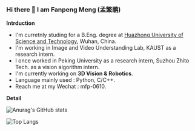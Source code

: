 ### Hi there 👋 I am Fanpeng Meng (孟繁鹏)

**Intrduction**

<!-- - I'm currently working. -->
- I'm curretnly studing for a B.Eng. degree at [Huazhong University of Science and Technology](http://english.hust.edu.cn/), Wuhan, China.  
- I'm working in Image and Video Understanding Lab, KAUST as a research intern.
- I once worked in Peking University as a research intern, Suzhou Zhito Tech. as a vision algorithm intern.
- I'm currently working on **3D Vision & Robotics**. 
- Language mainly used : Python, C/C++.
- Reach me at my Wechat : mfp-0610.
<!-- - I'm currently learning HPC & distributed system. -->
<!-- - 👯 I’m looking to collaborate on ...
- 🤔 I’m looking for help with ...
- 💬 Ask me about ... -->
<!-- - 😄 Pronouns: ...
- ⚡ Fun fact: ... -->

**Detail**

![Anurag's GitHub stats](https://github-readme-stats.vercel.app/api?username=mfp0610)

![Top Langs](https://github-readme-stats.vercel.app/api/top-langs/?username=mfp0610)

<!-- &hide=javascript,html -->
